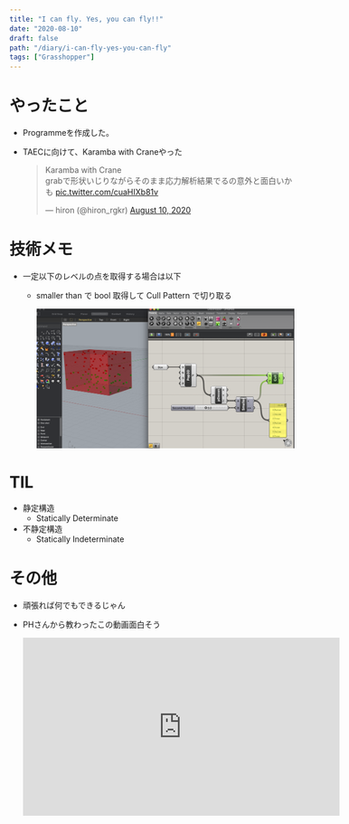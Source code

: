 ```yaml
---
title: "I can fly. Yes, you can fly!!"
date: "2020-08-10"
draft: false
path: "/diary/i-can-fly-yes-you-can-fly"
tags: ["Grasshopper"]
---
```


# やったこと

+ Programmeを作成した。
+ TAECに向けて、Karamba with Craneやった

  <blockquote class="twitter-tweet"><p lang="ja" dir="ltr">Karamba with Crane<br>grabで形状いじりながらそのまま応力解析結果でるの意外と面白いかも <a href="https://t.co/cuaHIXb81v">pic.twitter.com/cuaHIXb81v</a></p>&mdash; hiron (@hiron_rgkr) <a href="https://twitter.com/hiron_rgkr/status/1292740691739590657?ref_src=twsrc%5Etfw">August 10, 2020</a></blockquote> <script async src="https://platform.twitter.com/widgets.js" charset="utf-8"></script>

# 技術メモ

+ 一定以下のレベルの点を取得する場合は以下
  + smaller than で bool 取得して Cull Pattern で切り取る
  
    <img src="https://github.com/hrntsm/hrntsm.github.io/blob/source/src/data/200810_Karamba_with_Crane/image.png?raw=true" width="500">

# TIL

+ 静定構造
  + Statically Determinate
+ 不静定構造
  + Statically Indeterminate

# その他

+ 頑張れば何でもできるじゃん
+ PHさんから教わったこの動画面白そう

  <iframe width="560" height="315" src="https://www.youtube.com/embed/gDu5vfVwEck" frameborder="0" allow="accelerometer; autoplay; encrypted-media; gyroscope; picture-in-picture" allowfullscreen></iframe>
